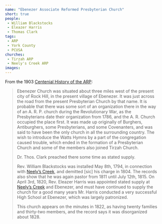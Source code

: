 ```yaml
---
name: "Ebenezer Associate Reformed Presbyterian Church"
short: true
people:
 - William Blackstocks
 - Eleazer Harris
 - Thomas Clark
tags:
 - ARP
 - York County
 - PCUSA
churches: 
 - Tirzah ARP
 - Neely's Creek ARP
images:
---
```


From the 1903 [Centenial History of the ARP](https://books.google.com/books?id=eco5AQAAMAAJ):

> Ebenezer Church was situated about three miles west of the present city of Rock Hill, in the present village of Ebenezer. It was just across the road from the present Presbyterian Church by that name. It is probable that there was some sort of an organization there in the way of an A. R. P. church during the Revolutionary War, as the Presbyterians date their organization from 1786, and the A. R. Church occupied the place first. It was made up originally of Burghers, Antiburghers, some Presbyterians, and some Covenanters, and was said to have been the only church in all the surrounding country. The wish to introduce the Watts Hymns by a part of the congregation caused trouble, which ended in the formation of a Presbyterian Church and some of the members also joined Tirzah Church.
> 
> Dr. Thos. Clark preached there some time as stated supply.
> 
> Rev. William Blackstocks was installed May 8th, 1794, in connection with [Neely’s Creek](/posts/york-co-1903/#neely-s-creek), and demitted [sic] his charge in 1804. The records also show that he was again pastor from 1811 until July 12th, 1815. On April 3rd, 1820, Rev. Eleazer Harris was appointed stated supply at [Neely’s Creek](/posts/york-co-1903/#neely-s-creek) and Ebenezer, and must have continued to supply the church for a good many years Mr. Harris conducted a very successful High School at Ebenezer, which was largely patronized.
> 
> This church appears on the minutes in 1822, as having twenty families and thirty-two members, and the record says it was disorganized about 1828.
